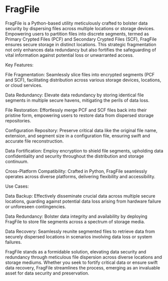 # FragFile
FragFile is a Python-based utility meticulously crafted to bolster data security by dispersing files across multiple locations or storage devices. Empowering users to partition files into discrete segments, termed as Primary Crypted Files (PCF) and Secondary Crypted Files (SCF), FragFile ensures secure storage in distinct locations. This strategic fragmentation not only enhances data redundancy but also fortifies the safeguarding of vital information against potential loss or unwarranted access.

Key Features:

File Fragmentation: Seamlessly slice files into encrypted segments (PCF and SCF), facilitating distribution across various storage devices, locations, or cloud services.

Data Redundancy: Elevate data redundancy by storing identical file segments in multiple secure havens, mitigating the perils of data loss.

File Restoration: Effortlessly merge PCF and SCF files back into their pristine form, empowering users to restore data from dispersed storage repositories.

Configuration Repository: Preserve critical data like the original file name, extension, and segment size in a configuration file, ensuring swift and accurate file reconstruction.

Data Fortification: Employ encryption to shield file segments, upholding data confidentiality and security throughout the distribution and storage continuum.

Cross-Platform Compatibility: Crafted in Python, FragFile seamlessly operates across diverse platforms, delivering flexibility and accessibility.

Use Cases:

Data Backup: Effectively disseminate crucial data across multiple secure locations, guarding against potential data loss arising from hardware failure or unforeseen contingencies.

Data Redundancy: Bolster data integrity and availability by deploying FragFile to store file segments across a spectrum of storage media.

Data Recovery: Seamlessly reunite segmented files to retrieve data from securely dispersed locations in scenarios involving data loss or system failures.

FragFile stands as a formidable solution, elevating data security and redundancy through meticulous file dispersion across diverse locations and storage mediums. Whether you seek to fortify critical data or ensure swift data recovery, FragFile streamlines the process, emerging as an invaluable asset for data security and preservation.
